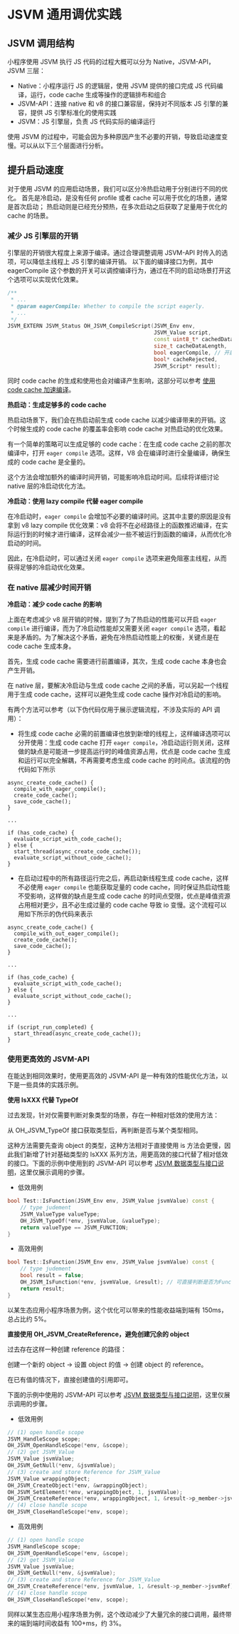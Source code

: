 # JSVM 通用调优实践
<!--Kit: NDK Development-->
<!--Subsystem: arkcompiler-->
<!--Owner: @yuanxiaogou; @string_sz-->
<!--Designer: @knightaoko-->
<!--Tester: @test_lzz-->
<!--Adviser: @fang-jinxu-->

## JSVM 调用结构

小程序使用 JSVM 执行 JS 代码的过程大概可以分为 Native，JSVM-API，JSVM 三层：

- Native：小程序运行 JS 的逻辑层，使用 JSVM 提供的接口完成 JS 代码编译，运行，code cache 生成等操作的逻辑排布和组合
- JSVM-API：连接 native 和 v8 的接口兼容层，保持对不同版本 JS 引擎的兼容，提供 JS 引擎标准化的使用实践
- JSVM：JS 引擎层，负责 JS 代码实际的编译运行

使用 JSVM 的过程中，可能会因为多种原因产生不必要的开销，导致启动速度变慢。可以从以下三个层面进行分析。

## 提升启动速度

对于使用 JSVM 的应用启动场景，我们可以区分冷热启动用于分别进行不同的优化。
首先是冷启动，是没有任何 profile 或者 cache 可以用于优化的场景，通常是首次启动；
热启动则是已经充分预热，在多次启动之后获取了足量用于优化的 cache 的场景。

### 减少 JS 引擎层的开销

引擎层的开销很大程度上来源于编译。通过合理调整调用 JSVM-API 时传入的选项，可以降低主线程上 JS 引擎的编译开销。
以下面的编译接口为例，其中 eagerCompile 这个参数的开关可以调控编译行为，通过在不同的启动场景打开这个选项可以实现优化效果。

```cpp
/**
 * ...
 * @param eagerCompile: Whether to compile the script eagerly.
 * ...
 */
JSVM_EXTERN JSVM_Status OH_JSVM_CompileScript(JSVM_Env env,
                                              JSVM_Value script,
                                              const uint8_t* cachedData,
                                              size_t cacheDataLength,
                                              bool eagerCompile, // 开启全量编译
                                              bool* cacheRejected,
                                              JSVM_Script* result);
```

同时 code cache 的生成和使用也会对编译产生影响，这部分可以参考 [使用 code cache 加速编译](use-jsvm-about-code-cache.md)。

**热启动：生成足够多的 code cache**

热启动场景下，我们会在热启动前生成 code cache 以减少编译带来的开销。这个时候生成的 code cache 的覆盖率会影响 code cache 对热启动的优化效果。

有一个简单的策略可以生成足够的 code cache：在生成 code cache 之前的那次编译中，打开 `eager compile` 选项。这样，V8 会在编译时进行全量编译，确保生成的 code cache 是全量的。

这个方法会增加额外的编译时间开销，可能影响冷启动时间。后续将详细讨论 native 层的冷启动优化方法。

**冷启动：使用 lazy compile 代替 eager compile**

在冷启动时，`eager compile` 会增加不必要的编译时间。这其中主要的原因是没有拿到 v8 lazy compile 优化效果：v8 会将不在必经路径上的函数推迟编译，在实际运行到的时候才进行编译，这样会减少一些不被运行到函数的编译，从而优化冷启动的时间。

因此，在冷启动时，可以通过关闭 `eager compile` 选项来避免阻塞主线程，从而获得足够的冷启动优化效果。

### 在 native 层减少时间开销
**冷启动：减少 code cache 的影响**

上面在考虑减少 v8 层开销的时候，提到了为了热启动的性能可以开启 `eager compile` 进行编译，而为了冷启动性能却又需要关闭 `eager compile` 选项，看起来是矛盾的。为了解决这个矛盾，避免在冷热启动性能上的权衡，关键点是在 code cache 生成本身。

首先，生成 code cache 需要进行前置编译，其次，生成 code cache 本身也会产生开销。

在 native 层，要解决冷启动与生成 code cache 之间的矛盾，可以另起一个线程用于生成 code cache，这样可以避免生成 code cache 操作对冷启动的影响。

有两个方法可以参考（以下伪代码仅用于展示逻辑流程，不涉及实际的 API 调用）：

- 将生成 code cache 必需的前置编译也放到新增的线程上，这样编译选项可以分开使用：生成 code cache 打开 `eager compile`，冷启动运行则关闭，这样做的缺点是可能进一步提高运行时的峰值资源占用，优点是 code cache 生成和运行可以完全解耦，不再需要考虑生成 code cache 的时间点。该流程的伪代码如下所示

```
async_create_code_cache() {
  compile_with_eager_compile();
  create_code_cache();
  save_code_cache();
}

...

if (has_code_cache) {
  evaluate_script_with_code_cache();
} else {
  start_thread(async_create_code_cache());
  evaluate_script_without_code_cache();
}
```


- 在启动过程中的所有路径运行完之后，再启动新线程生成 code cache，这样不必使用 `eager compile` 也能获取足量的 code cache，同时保证热启动性能不受影响，这样做的缺点是生成 code cache 的时间点受限，优点是峰值资源占用相对更少，且不必生成过量的 code cache 导致 io 变慢。这个流程可以用如下所示的伪代码来表示

```
async_create_code_cache() {
  compile_with_out_eager_compile();
  create_code_cache();
  save_code_cache();
}

...

if (has_code_cache) {
  evaluate_script_with_code_cache();
} else {
  evaluate_script_without_code_cache();
}

...

if (script_run_completed) {
  start_thread(async_create_code_cache());
}
```


### 使用更高效的 JSVM-API

在能达到相同效果时，使用更高效的 JSVM-API 是一种有效的性能优化方法，以下是一些具体的实践示例。

**使用 IsXXX 代替 TypeOf**

过去发现，针对仅需要判断对象类型的场景，存在一种相对低效的使用方法：

从 OH_JSVM_TypeOf 接口获取类型后，再判断是否与某个类型相同。

这种方法需要先查询 object 的类型，这种方法相对于直接使用 is 方法会更慢，因此我们新增了针对基础类型的 IsXXX 系列方法，用更高效的接口代替了相对低效的接口。下面的示例中使用到的 JSVM-API 可以参考 [JSVM 数据类型与接口说明](./jsvm-data-types-interfaces.md)，这里仅展示调用的步骤。

- 低效用例


```cpp
bool Test::IsFunction(JSVM_Env env, JSVM_Value jsvmValue) const {
    // type judement
    JSVM_ValueType valueType;
    OH_JSVM_TypeOf(*env, jsvmValue, &valueType);
    return valueType == JSVM_FUNCTION;
}
```

- 高效用例


```cpp
bool Test::IsFunction(JSVM_Env env, JSVM_Value jsvmValue) const {
    // type judement
    bool result = false;
    OH_JSVM_IsFunction(*env, jsvmValue, &result); // 可直接判断是否为Function类型
    return result;
}
```

以某生态应用小程序场景为例，这个优化可以带来的性能收益端到端有 150ms，总占比约 5%。

**直接使用 OH_JSVM_CreateReference，避免创建冗余的 object**

过去存在这样一种创建 reference 的路径：

创建一个新的 object -> 设置 object 的值 -> 创建 object 的 reference。

在已有值的情况下，直接创建值的引用即可。

下面的示例中使用的 JSVM-API 可以参考 [JSVM 数据类型与接口说明](./jsvm-data-types-interfaces.md)，这里仅展示调用的步骤。


- 低效用例

```cpp
// (1) open handle scope
JSVM_HandleScope scope;
OH_JSVM_OpenHandleScope(*env, &scope);
// (2) get JSVM_Value
JSVM_Value jsvmValue;
OH_JSVM_GetNull(*env, &jsvmValue);
// (3) create and store Reference for JSVM_Value
JSVM_Value wrappingObject;
OH_JSVM_CreateObject(*env, &wrappingObject);
OH_JSVM_SetElement(*env, wrappingObject, 1, jsvmValue);
OH_JSVM_CreateReference(*env, wrappingObject, 1, &result->p_member->jsvmRef);
// (4) close handle scope
OH_JSVM_CloseHandleScope(*env, scope);
```

- 高效用例

```cpp
// (1) open handle scope
JSVM_HandleScope scope;
OH_JSVM_OpenHandleScope(*env, &scope);
// (2) get JSVM_Value
JSVM_Value jsvmValue;
OH_JSVM_GetNull(*env, &jsvmValue);
// (3) create and store Reference for JSVM_Value
OH_JSVM_CreateReference(*env, jsvmValue, 1, &result->p_member->jsvmRef); // 可从任意对象类型直接创建Reference，代码更为简洁高效
// (4) close handle scope
OH_JSVM_CloseHandleScope(*env, scope);
```

同样以某生态应用小程序场景为例，这个改动减少了大量冗余的接口调用，最终带来的端到端时间收益有 100+ms，约 3%。
